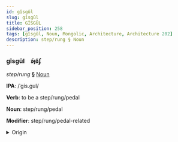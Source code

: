 ```yaml
---
id: gîsgûl
slug: gîsgûl
title: GÎSGÛL
sidebar_position: 258
tags: [gîsgûl, Noun, Mongolic, Architecture, Architecture 202]
description: step/rung § Noun
---
```


### gîsgûl&emsp;<span kind="abugida">ꜿ́ɟꜿ͊ʄ</span>

*step/rung* **§** [Noun](../../tags/Noun)

**IPA**: /ˈgis.gul/

**Verb**: to be a step/rung/pedal

**Noun**: step/rung/pedal

**Modifier**: step/rung/pedal-related

<details>
    <summary>Origin</summary>
    Mongolian гишгүүр gišgüür [giʃguːr]<br/>
    <em>Mongolic Language Family</em>
</details>
